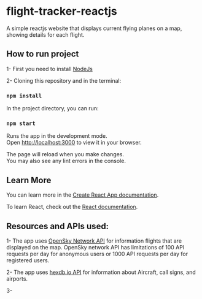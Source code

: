# flight-tracker-reactjs
A simple reactjs website that displays current flying planes on a map, showing details for each flight.

## How to run project

1- First you need to install [NodeJs](https://nodejs.org/en/)

2- Cloning this repository and in the terminal:

### `npm install`


In the project directory, you can run:

### `npm start`

Runs the app in the development mode.\
Open [http://localhost:3000](http://localhost:3000) to view it in your browser.

The page will reload when you make changes.\
You may also see any lint errors in the console.

## Learn More

You can learn more in the [Create React App documentation](https://facebook.github.io/create-react-app/docs/getting-started).

To learn React, check out the [React documentation](https://reactjs.org/).

## Resources and APIs used:

1- The app uses [OpenSky Network API](https://opensky-network.org/) for information flights that are displayed on the map. OpenSky network API has limitations of 100 API requests per day for anonymous users or 1000 API requests per day for registered users.

2- The app uses [hexdb.io API](https://hexdb.io/) for information about Aircraft, call signs, and airports.

3- 
